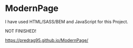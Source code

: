 # ModernPage
   
I have used HTML/SASS/BEM and JavaScript for this Project.


NOT FINISHED! 


https://predrag95.github.io/ModernPage/
